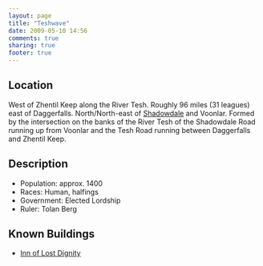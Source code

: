 ```yaml
---
layout: page
title: "Teshwave"
date: 2009-05-10 14:56
comments: true
sharing: true
footer: true
---
```

## Location

West of Zhentil Keep along the River Tesh. Roughly 96 miles (31 leagues) east of Daggerfalls. North/North-east of [Shadowdale](/campaigns/toee/places/shadowdale.html) and Voonlar. Formed by the intersection on the banks of the River Tesh of the Shadowdale Road running up from Voonlar and the Tesh Road running between Daggerfalls and Zhentil Keep.

## Description
* Population: approx. 1400
* Races: Human, halfings
* Government: Elected Lordship
* Ruler: Tolan Berg

## Known Buildings
* [Inn of Lost Dignity](/campaigns/toee/places/inn-of-lost-dignity.html)